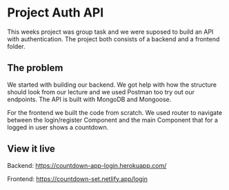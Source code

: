 # Project Auth API

This weeks project was group task and we were suposed to build an API with authentication. The project both consists of a backend and a frontend folder.

## The problem

We started with building our backend. We got help with how the structure should look from our lecture and we used Postman too try out our endpoints. The API is built with MongoDB and Mongoose. 

For the frontend we built the code from scratch. We used router to navigate between the login/register Component and the main Component that for a logged in user shows a countdown.

## View it live

Backend: https://countdown-app-login.herokuapp.com/

Frontend: https://countdown-set.netlify.app/login
